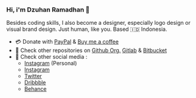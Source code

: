 ### Hi, i'm Dzuhan Ramadhan 👋


Besides coding skills, I also become a designer, especially logo design or visual brand design. Just human, like you. Based 🇮🇩 Indonesia.

* 💳 Donate with [PayPal](https://paypal.me/dzuhanramadhan) & [Buy me a coffee](https://buymeacoffee.com/dzuhanramadhan)
* 📂 Check other repositories on [Github Org.](https://github.com/yukoodstudio) [Gitlab](https://gitlab.com/dzuhanramadhan) & [Bitbucket](https://bitbucket.org/dzuhanramadhan/)
* 📱 Check other social media :
  * [Instagram](https://instagram.com/dzuhanramadhan) (Personal)
  * [Instagram](https://instagram.com/yukood.studio)
  * [Twitter](https://twitter.com/yukoodstudio)
  * [Dribbble](https://dribbble.com/yukood)
  * [Behance](https://behance.net/yukood)
